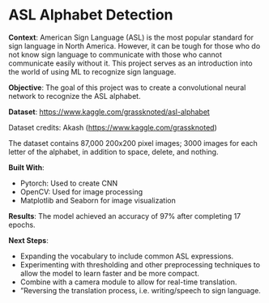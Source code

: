 # ASL Alphabet Detection

**Context**:
American Sign Language (ASL) is the most popular standard for sign language in North America. However, it can be tough for those who do not know sign language to communicate with those who cannot communicate easily without it. This project serves as an introduction into the world of using ML to recognize sign language.

**Objective**:
The goal of this project was to create a convolutional neural network to recognize the  ASL alphabet.

**Dataset**:
https://www.kaggle.com/grassknoted/asl-alphabet

Dataset credits: Akash (https://www.kaggle.com/grassknoted)

The dataset contains 87,000 200x200 pixel images; 3000 images for each letter of the alphabet, in addition to space, delete, and nothing. 

**Built With**:
* Pytorch: Used to create CNN
* OpenCV: Used for image processing
* Matplotlib and Seaborn for image visualization

**Results**:
The model achieved an accuracy of 97% after completing 17 epochs.

**Next Steps**:
* Expanding the vocabulary to include common ASL expressions.
* Experimenting with thresholding and other preprocessing techniques to allow the model to learn faster and be more compact.
* Combine with a camera module to allow for real-time translation.
* ”Reversing the translation process, i.e. writing/speech to sign language.
